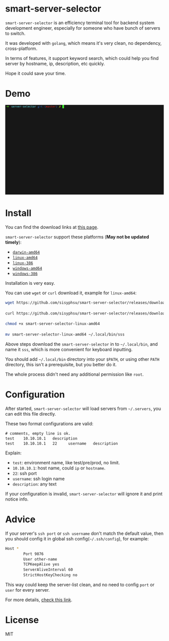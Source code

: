 # smart-server-selector

`smart-server-selector` is an efficiency terminal tool for backend system development engineer,
especially for someone who have bunch of servers to switch.

It was developed with `golang`, which means it's very clean, no dependency, cross-platform.

In terms of features, it support keyword search, which could help you find server by hostname, ip, description, etc quickly.

Hope it could save your time.

# Demo

![demo](./demo.gif)

# Install

You can find the download links at [this page](https://github.com/sisyphsu/smart-server-selector/releases).

`smart-server-selector` support these platforms (**May not be updated timely**): 

+ [`darwin-amd64`](https://github.com/sisyphsu/smart-server-selector/releases/download/1.0.0/smart-server-selector-darwin-10.6-amd64)
+ [`linux-amd64`](https://github.com/sisyphsu/smart-server-selector/releases/download/1.0.0/smart-server-selector-linux-amd64)
+ [`linux-386`](https://github.com/sisyphsu/smart-server-selector/releases/download/1.0.0/smart-server-selector-linux-386)
+ [`windows-amd64`](https://github.com/sisyphsu/smart-server-selector/releases/download/1.0.0/smart-server-selector-windows-4.0-amd64.exe)
+ [`windows-386`](https://github.com/sisyphsu/smart-server-selector/releases/download/1.0.0/smart-server-selector-windows-4.0-386.exe)

Installation is very easy.

You can use `wget` or `curl` download it, example for `linux-amd64`:

```bash
wget https://github.com/sisyphsu/smart-server-selector/releases/download/{version}/smart-server-selector-linux-amd64

curl https://github.com/sisyphsu/smart-server-selector/releases/download/{version}/smart-server-selector-linux-amd64 > smart-server-selector-linux-amd64 

chmod +x smart-server-selector-linux-amd64

mv smart-server-selector-linux-amd64 ~/.local/bin/sss 
```

Above steps download the `smart-server-selector` in to `~/.local/bin`, and name it `sss`, 
which is more convenient for keyboard inputting. 

You should add `~/.local/bin` directory into your `$PATH`, or using other `PATH` directory, 
this isn't a prerequisite, but you better do it. 

The whole process didn't need any additional permission like `root`.

# Configuration

After started, `smart-server-selector` will load servers from `~/.servers`, you can edit this file directly.

These two format configurations are valid:

```base
# comments, empty line is ok.
test    10.10.10.1   description
test    10.10.10.1   22     username   description
```

Explain:

+ `test`: environment name, like test/pre/prod, no limit.
+ `10.10.10.1`: host name, could `ip` or `hostname`.
+ `22`: ssh port
+ `username`: ssh login name
+ `description`: any text

If your configuration is invalid, `smart-server-selector` will ignore it and print notice info.

# Advice

If your server's `ssh port` or `ssh username` don't match the default value, 
then you should config it in global ssh config(`~/.ssh/config`), for example:

```bash
Host *
        Port 9876
        User other-name
        TCPKeepAlive yes
        ServerAliveInterval 60
        StrictHostKeyChecking no
```

This way could keep the server-list clean, and no need to config `port` or `user` for every server.

For more details, [check this link](https://www.ssh.com/ssh/config/).

# License

MIT
